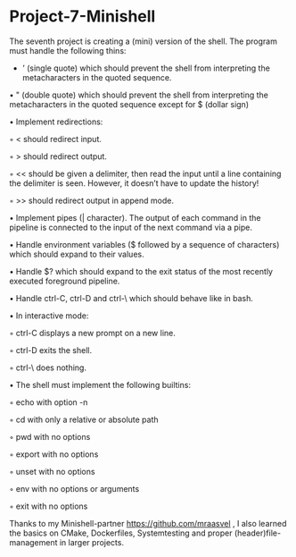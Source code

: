# Project-7-Minishell

The seventh project is creating a (mini) version of the shell.
The program must handle the following thins:

-  ’ (single quote) which should prevent the shell from interpreting the metacharacters in the quoted sequence.

•  " (double quote) which should prevent the shell from interpreting the metacharacters in the quoted sequence except for $ (dollar sign) 

• Implement redirections:

◦ < should redirect input.

◦ > should redirect output.

◦ << should be given a delimiter, then read the input until a line containing the delimiter is seen. However, it doesn’t have to update the history!

◦ >> should redirect output in append mode.

• Implement pipes (| character). The output of each command in the pipeline is connected to the input of the next command via a pipe.

• Handle environment variables ($ followed by a sequence of characters) which should expand to their values.

• Handle $? which should expand to the exit status of the most recently executed foreground pipeline.

• Handle ctrl-C, ctrl-D and ctrl-\ which should behave like in bash.

• In interactive mode:

◦ ctrl-C displays a new prompt on a new line.

◦ ctrl-D exits the shell.

◦ ctrl-\ does nothing.

• The shell must implement the following builtins:

◦ echo with option -n

◦ cd with only a relative or absolute path

◦ pwd with no options

◦ export with no options

◦ unset with no options

◦ env with no options or arguments

◦ exit with no options


Thanks to my Minishell-partner https://github.com/mraasvel , I also learned the basics on CMake, Dockerfiles, Systemtesting and proper (header)file-management in larger projects.
